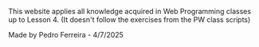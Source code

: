 This website applies all knowledge acquired in Web Programming classes up to Lesson 4. (It doesn't follow the exercises from the PW class scripts)

Made by Pedro Ferreira - 4/7/2025
